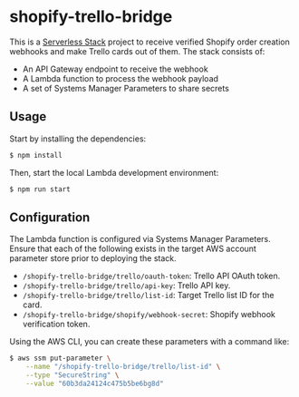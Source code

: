 # shopify-trello-bridge

This is a [Serverless Stack](https://docs.serverless-stack.com) project to receive verified Shopify order creation webhooks and make Trello cards out of them. The stack consists of:

- An API Gateway endpoint to receive the webhook
- A Lambda function to process the webhook payload
- A set of Systems Manager Parameters to share secrets

## Usage

Start by installing the dependencies:

```bash
$ npm install
```

Then, start the local Lambda development environment:

```bash
$ npm run start
```

## Configuration

The Lambda function is configured via Systems Manager Parameters. Ensure that each of the following exists in the target AWS account parameter store prior to deploying the stack.

- `/shopify-trello-bridge/trello/oauth-token`: Trello API OAuth token.
- `/shopify-trello-bridge/trello/api-key`: Trello API key.
- `/shopify-trello-bridge/trello/list-id`: Target Trello list ID for the card.
- `/shopify-trello-bridge/shopify/webhook-secret`: Shopify webhook verification token.

Using the AWS CLI, you can create these parameters with a command like:

```bash
$ aws ssm put-parameter \
    --name "/shopify-trello-bridge/trello/list-id" \
    --type "SecureString" \
    --value "60b3da24124c475b5be6bg8d"
```
